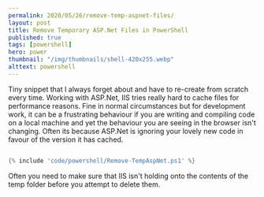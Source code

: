 ```yaml
---
permalink: 2020/05/26/remove-temp-aspnet-files/
layout: post
title: Remove Temporary ASP.Net Files in PowerShell
published: true
tags: [powershell]
hero: power
thumbnail: "/img/thumbnails/shell-420x255.webp"
alttext: powershell
---
```


Tiny snippet that I always forget about and have to re-create from scratch every time. Working with ASP.Net, IIS tries really hard to
cache files for performance reasons. Fine in normal circumstances but for development work, it can be a frustrating behaviour if
you are writing and compiling code on a local machine and yet the behaviour you are seeing in the browser isn't changing. Often its
because ASP.Net is ignoring your lovely new code in favour of the version it has cached.

```powershell

{% include 'code/powershell/Remove-TempAspNet.ps1' %}

```

Often you need to make sure that IIS isn't holding onto the contents of the temp folder before you attempt to delete them.
